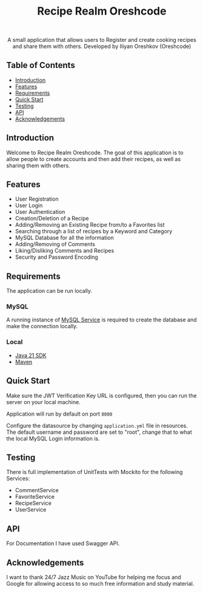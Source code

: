 <h1 align="center"> Recipe Realm Oreshcode </h1> <br>

<p align="center">
  A small application that allows users to Register and create cooking recipes and share them with others. Developed by Iliyan Oreshkov (Oreshcode)
</p>


## Table of Contents

- [Introduction](#introduction)
- [Features](#features)
- [Requirements](#requirements)
- [Quick Start](#quick-start)
- [Testing](#testing)
- [API](#API)
- [Acknowledgements](#acknowledgements)




## Introduction

Welcome to Recipe Realm Oreshcode. The goal of this application is to allow people to create accounts and then add their recipes, as well as sharing them with others.

## Features
* User Registration
* User Login
* User Authentication
* Creation/Deletion of a Recipe
* Adding/Removing an Existing Recipe from/to a Favorites list
* Searching through a list of recipes by a Keyword and Category
* MySQL Database for all the information
* Adding/Removing of Comments
* Liking/Disliking Comments and Recipes
* Security and Password Encoding
  

## Requirements
The application can be run locally.


### MySQL
A running instance of [MySQL Service](https://dev.mysql.com/downloads/installer/) is required to create the database and make the connection locally.


### Local
* [Java 21 SDK](https://www.oracle.com/java/technologies/downloads/?er=221886#java21)
* [Maven](https://maven.apache.org/download.cgi)


## Quick Start
Make sure the JWT Verification Key URL is configured, then you can run the server on your local machine.

Application will run by default on port `8080`

Configure the datasource by changing `application.yml` file in resources. The default username and password are set to "root", change that to what the local MySQL Login information is.


## Testing
There is full implementation of UnitTests with Mockito for the following Services:

* CommentService
* FavoriteService
* RecipeService
* UserService

## API
For Documentation I have used Swagger API.

## Acknowledgements
I want to thank 24/7 Jazz Music on YouTube for helping me focus and Google for allowing access to so much free information and study material.
